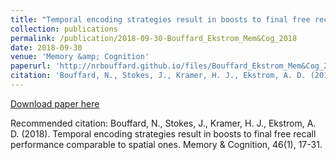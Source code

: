 ```yaml
---
title: "Temporal encoding strategies result in boosts to final free recall performance comparable to spatial ones"
collection: publications
permalink: /publication/2018-09-30-Bouffard_Ekstrom_Mem&Cog_2018
date: 2018-09-30
venue: 'Memory &amp; Cognition'
paperurl: 'http://nrbouffard.github.io/files/Bouffard_Ekstrom_Mem&Cog_2018.pdf'
citation: 'Bouffard, N., Stokes, J., Kramer, H. J., Ekstrom, A. D. (2018). Temporal encoding strategies result in boosts to final free recall performance comparable to spatial ones. Memory &amp; Cognition, 46(1), 17-31.'
---
```


<a href='http://nrbouffard.github.io/files/Bouffard_Ekstrom_Mem&Cog_2018.pdf'>Download paper here</a>

Recommended citation: Bouffard, N., Stokes, J., Kramer, H. J., Ekstrom, A. D. (2018). Temporal encoding strategies result in boosts to final free recall performance comparable to spatial ones. Memory & Cognition, 46(1), 17-31.